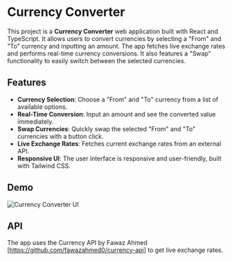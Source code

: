 # Currency Converter

This project is a **Currency Converter** web application built with React and TypeScript. It allows users to convert currencies by selecting a "From" and "To" currency and inputting an amount. The app fetches live exchange rates and performs real-time currency conversions. It also features a "Swap" functionality to easily switch between the selected currencies.

## Features

- **Currency Selection**: Choose a "From" and "To" currency from a list of available options.
- **Real-Time Conversion**: Input an amount and see the converted value immediately.
- **Swap Currencies**: Quickly swap the selected "From" and "To" currencies with a button click.
- **Live Exchange Rates**: Fetches current exchange rates from an external API.
- **Responsive UI**: The user interface is responsive and user-friendly, built with Tailwind CSS.

## Demo

![Currency Converter UI](<img width="1440" alt="currencyconverter" src="https://github.com/user-attachments/assets/77ead985-4702-4bad-8880-5e964e35b858">
)

## API

The app uses the Currency API by Fawaz Ahmed [https://github.com/fawazahmed0/currency-api] to get live exchange rates.

